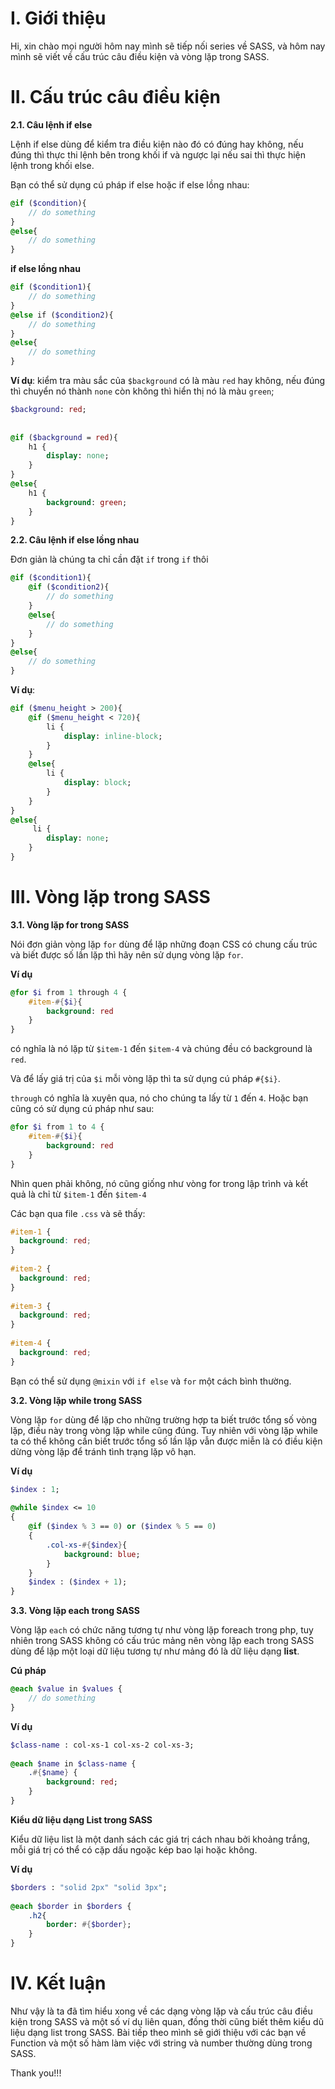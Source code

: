 # **I. Giới thiệu**
Hi, xin chào mọi người hôm nay mình sẽ tiếp nối series về SASS, và hôm nay mình sẽ viết về cấu trúc câu điều kiện và vòng lặp trong SASS.
# **II. Cấu trúc câu điều kiện**
**2.1. Câu lệnh if else**

Lệnh if else dùng để kiểm tra điều kiện nào đó có đúng hay không, nếu đúng thì thực thi lệnh bên trong khối if và ngược lại nếu sai thì thực hiện lệnh trong khối else.

Bạn có thể sử dụng cú pháp if else hoặc if else lồng nhau:
```sass
@if ($condition){
    // do something
}
@else{
    // do something
}
```

**if else lồng nhau**

```sass
@if ($condition1){
    // do something
}
@else if ($condition2){
    // do something
}
@else{
    // do something
}
```
**Ví dụ**: kiểm tra màu sắc của `$background` có là màu `red` hay không, nếu đúng thì chuyển nó thành `none` còn không thì hiển thị nó là màu `green`;
```sass
$background: red;
 
 
@if ($background = red){
    h1 {
        display: none;
    }
}
@else{
    h1 {
        background: green;
    }
}
```
**2.2. Câu lệnh if else lồng nhau**

Đơn giản là chúng ta chỉ cần đặt `if` trong `if` thôi
```sass
@if ($condition1){
    @if ($condition2){
        // do something
    }
    @else{
        // do something
    }
}
@else{
    // do something
}
```
**Ví dụ**:
```sass
@if ($menu_height > 200){
    @if ($menu_height < 720){
        li {
            display: inline-block;
        }
    }
    @else{
        li {
            display: block;
        }
    }
}
@else{
     li {
        display: none;
    }
}
```
# **III. Vòng lặp trong SASS**
**3.1. Vòng lặp for trong SASS**

Nói đơn giản vòng lặp `for` dùng để lặp những đoạn CSS có chung cấu trúc và biết được số lần lặp thì hãy nên sử dụng vòng lặp `for`.

**Ví dụ**

```sass
@for $i from 1 through 4 {
    #item-#{$i}{
        background: red
    }
}
```
có nghĩa là nó lặp từ `$item-1` đến `$item-4` và chúng đều có background là `red`.

Và để lấy giá trị của `$i` mỗi vòng lặp thì ta sử dụng cú pháp `#{$i}`.

`through` có nghĩa là xuyên qua, nó cho chúng ta lấy từ `1` đến `4`. Hoặc bạn cũng có sử dụng cú pháp như sau: 
```sass
@for $i from 1 to 4 {
    #item-#{$i}{
        background: red
    }
}
```
Nhìn quen phải không, nó cũng giống như vòng for trong lập trình và kết quả là chỉ từ `$item-1`  đến `$item-4`

Các bạn qua file `.css` và sẽ thấy: 
```css
#item-1 {
  background: red; 
}
 
#item-2 {
  background: red; 
}
 
#item-3 {
  background: red; 
}
 
#item-4 {
  background: red; 
}
```
Bạn có thể sử dụng `@mixin` với `if else` và `for`  một cách bình thường.

**3.2. Vòng lặp while trong SASS**

Vòng lặp `for` dùng để lặp cho những trường hợp ta biết trước tổng số vòng lặp, điều này trong vòng lặp while cũng đúng. Tuy nhiên với vòng lặp while ta có thể không cần biết trước tổng số lần lặp vẫn được miễn là có điều kiện dừng vòng lặp để tránh tình trạng lặp vô hạn.

**Ví dụ**
```sass
$index : 1;
 
@while $index <= 10
{
    @if ($index % 3 == 0) or ($index % 5 == 0)
    {
        .col-xs-#{$index}{
            background: blue;
        }
    }
    $index : ($index + 1);
}
```
**3.3. Vòng lặp each trong SASS**

Vòng lặp `each`  có chức năng tương tự như vòng lặp foreach trong php, tuy nhiên trong SASS không có cấu trúc mảng nên vòng lặp each trong SASS dùng để lặp một loại dữ liệu tương tự như mảng đó là dữ liệu dạng **list**.

**Cú pháp**

```sass
@each $value in $values {
    // do something
}
```

**Ví dụ**
```sass
$class-name : col-xs-1 col-xs-2 col-xs-3;
 
@each $name in $class-name {
    .#{$name} {
        background: red;
    }
}
```
**Kiểu dữ liệu dạng List trong SASS**

Kiểu dữ liệu list là một danh sách các giá trị cách nhau bởi khoảng trắng, mỗi giá trị có thể có cặp dấu ngoặc kép bao lại hoặc không.

**Ví dụ**

```sass
$borders : "solid 2px" "solid 3px";
 
@each $border in $borders {
    .h2{
        border: #{$border};
    }
}
```
# **IV. Kết luận**
Như vậy là ta đã tìm hiểu xong về các dạng vòng lặp và cấu trúc câu điều kiện trong SASS và một số ví dụ liên quan, đồng thời cũng biết thêm kiểu dũ liệu dạng list trong SASS. Bài tiếp theo mình sẽ giới thiệu với các bạn về Function và một số hàm làm việc với string và number thường dùng trong SASS.

Thank you!!!